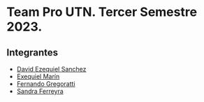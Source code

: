 # Team Pro UTN. Tercer Semestre 2023.


## Integrantes

- [David Ezequiel Sanchez]()
- [Exequiel Marín]()
- [Fernando Gregoratti]()
- [Sandra Ferreyra]()
